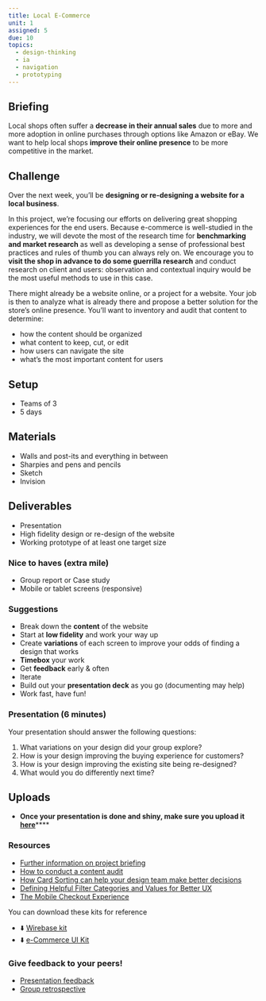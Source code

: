 ```yaml
---
title: Local E-Commerce
unit: 1
assigned: 5
due: 10
topics:
  - design-thinking
  - ia
  - navigation
  - prototyping
---
```

## Briefing

Local shops often suffer a **decrease in their annual sales** due to more and more adoption in online purchases through options like Amazon or eBay. We want to help local shops **improve their online presence** to be more competitive in the market.

## Challenge

Over the next week, you’ll be **designing or re-designing a website for a local business**.

In this project, we’re focusing our efforts on delivering great shopping experiences for the end users. Because e-commerce is well-studied in the industry, we will devote the most of the research time for **benchmarking and market research** as well as developing a sense of professional best practices and rules of thumb you can always rely on. We encourage you to **visit the shop in advance to do some guerrilla research** and conduct research on client and users: observation and contextual inquiry would be the most useful methods to use in this case.

There might already be a website online, or a project for a website. Your job is then to analyze what is already there and propose a better solution for the store’s online presence.
You’ll want to inventory and audit that content to determine:

* how the content should be organized
* what content to keep, cut, or edit
* how users can navigate the site
* what’s the most important content for users

## Setup

* Teams of 3
* 5 days

## Materials

* Walls and post-its and everything in between
* Sharpies and pens and pencils
* Sketch
* Invision

## Deliverables

* Presentation
* High fidelity design or re-design of the website
* Working prototype of at least one target size

### Nice to haves (extra mile)

* Group report or Case study
* Mobile or tablet screens (responsive)

### Suggestions

* Break down the **content** of the website
* Start at **low fidelity** and work your way up
* Create **variations** of each screen to improve your odds of finding a design that works
* **Timebox** your work
* Get **feedback** early & often
* Iterate
* Build out your **presentation deck** as you go (documenting may help)
* Work fast, have fun!

### Presentation (6 minutes)

Your presentation should answer the following questions:

1. What variations on your design did your group explore?
2. How is your design improving the buying experience for customers?
3. How is your design improving the existing site being re-designed?
4. What would you do differently next time?

## Uploads

* **Once your presentation is done and shiny, make sure you upload it** [**here**](https://drive.google.com/drive/u/2/folders/1bJrfEqg4NI4zIIorzvsGP4n78pamoqJZ)****

### Resources

* [Further information on project briefing](http://materials.ironhack.com/s/B13_Gmka7)
* [How to conduct a content audit](https://uxmastery.com/how-to-conduct-a-content-audit/)
* [How Card Sorting can help your design team make better decisions](https://medium.muz.li/how-card-sorting-can-help-your-design-team-make-better-decisions-86c0456ed02c)
* [Defining Helpful Filter Categories and Values for Better UX](https://www.nngroup.com/articles/filter-categories-values)
* [The Mobile Checkout Experience](https://www.nngroup.com/articles/mobile-checkout-ux/)

You can download these kits for reference

* ⬇️ [Wirebase kit](https://s3-eu-west-1.amazonaws.com/ih-uxui-resources/wirebase.sketch)
* ⬇️ [e-Commerce UI Kit](https://s3-eu-west-1.amazonaws.com/ih-uxui-resources/fashion_e-commerce_UIKit.sketch)

### Give feedback to your peers!

* [Presentation feedback](https://drive.google.com/drive/u/2/folders/1bHpX701sjIdgCYis4T5matW4OBYquLxY)
* [Group retrospective](https://drive.google.com/drive/u/2/folders/1zt7u5MYLNAqXHDQ8yPnrd5jlx-YvLRLX)
